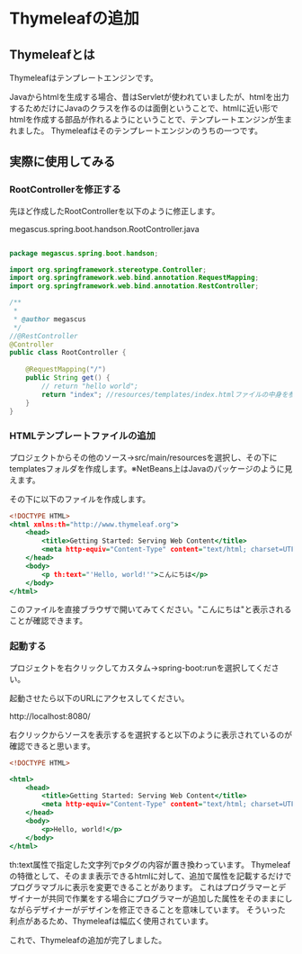 # Thymeleafの追加

## Thymeleafとは

Thymeleafはテンプレートエンジンです。

Javaからhtmlを生成する場合、昔はServletが使われていましたが、htmlを出力するためだけにJavaのクラスを作るのは面倒ということで、htmlに近い形でhtmlを作成する部品が作れるようにということで、テンプレートエンジンが生まれました。
Thymeleafはそのテンプレートエンジンのうちの一つです。

## 実際に使用してみる

### RootControllerを修正する

先ほど作成したRootControllerを以下のように修正します。


megascus.spring.boot.handson.RootController.java

```java:RootController.java

package megascus.spring.boot.handson;

import org.springframework.stereotype.Controller;
import org.springframework.web.bind.annotation.RequestMapping;
import org.springframework.web.bind.annotation.RestController;

/**
 *
 * @author megascus
 */
//@RestController
@Controller
public class RootController {
    
    @RequestMapping("/")
    public String get() {
        // return "hello world";
        return "index"; //resources/templates/index.htmlファイルの中身を参照しに行く
    }
}

```

### HTMLテンプレートファイルの追加

プロジェクトからその他のソース→src/main/resourcesを選択し、その下にtemplatesフォルダを作成します。※NetBeans上はJavaのパッケージのように見えます。

その下に以下のファイルを作成します。

```html:index.html
<!DOCTYPE HTML>
<html xmlns:th="http://www.thymeleaf.org">
    <head>
        <title>Getting Started: Serving Web Content</title>
        <meta http-equiv="Content-Type" content="text/html; charset=UTF-8" />
    </head>
    <body>
        <p th:text="'Hello, world!'">こんにちは</p>
    </body>
</html>
```

このファイルを直接ブラウザで開いてみてください。"こんにちは"と表示されることが確認できます。

### 起動する

プロジェクトを右クリックしてカスタム→spring-boot:runを選択してください。

起動させたら以下のURLにアクセスしてください。

http://localhost:8080/

右クリックからソースを表示するを選択すると以下のように表示されているのが確認できると思います。


```html:index.html
<!DOCTYPE HTML>

<html>
    <head>
        <title>Getting Started: Serving Web Content</title>
        <meta http-equiv="Content-Type" content="text/html; charset=UTF-8" />
    </head>
    <body>
        <p>Hello, world!</p>
    </body>
</html>
```

th:text属性で指定した文字列でpタグの内容が置き換わっています。
Thymeleafの特徴として、そのまま表示できるhtmlに対して、追加で属性を記載するだけでプログラマブルに表示を変更できることがあります。
これはプログラマーとデザイナーが共同で作業をする場合にプログラマーが追加した属性をそのままにしながらデザイナーがデザインを修正できることを意味しています。
そういった利点があるため、Thymeleafは幅広く使用されています。

これで、Thymeleafの追加が完了しました。
